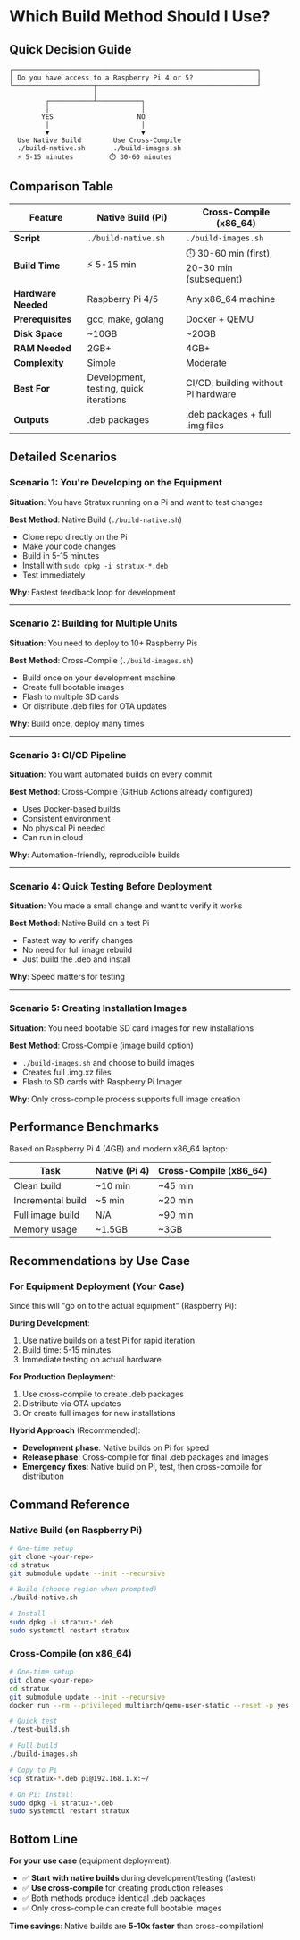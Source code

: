 # Which Build Method Should I Use?

## Quick Decision Guide

```
┌─────────────────────────────────────────────────────────────┐
│ Do you have access to a Raspberry Pi 4 or 5?                │
└────────────────────┬────────────────────────────────────────┘
                     │
         ┌───────────┴───────────┐
         │                       │
        YES                     NO
         │                       │
         ▼                       ▼
  Use Native Build        Use Cross-Compile
  ./build-native.sh       ./build-images.sh
  ⚡ 5-15 minutes         ⏱️ 30-60 minutes
```

## Comparison Table

| Feature | Native Build (Pi) | Cross-Compile (x86_64) |
|---------|-------------------|------------------------|
| **Script** | `./build-native.sh` | `./build-images.sh` |
| **Build Time** | ⚡ 5-15 min | ⏱️ 30-60 min (first), 20-30 min (subsequent) |
| **Hardware Needed** | Raspberry Pi 4/5 | Any x86_64 machine |
| **Prerequisites** | gcc, make, golang | Docker + QEMU |
| **Disk Space** | ~10GB | ~20GB |
| **RAM Needed** | 2GB+ | 4GB+ |
| **Complexity** | Simple | Moderate |
| **Best For** | Development, testing, quick iterations | CI/CD, building without Pi hardware |
| **Outputs** | .deb packages | .deb packages + full .img files |

## Detailed Scenarios

### Scenario 1: You're Developing on the Equipment
**Situation**: You have Stratux running on a Pi and want to test changes

**Best Method**: Native Build (`./build-native.sh`)
- Clone repo directly on the Pi
- Make your code changes
- Build in 5-15 minutes
- Install with `sudo dpkg -i stratux-*.deb`
- Test immediately

**Why**: Fastest feedback loop for development

---

### Scenario 2: Building for Multiple Units
**Situation**: You need to deploy to 10+ Raspberry Pis

**Best Method**: Cross-Compile (`./build-images.sh`)
- Build once on your development machine
- Create full bootable images
- Flash to multiple SD cards
- Or distribute .deb files for OTA updates

**Why**: Build once, deploy many times

---

### Scenario 3: CI/CD Pipeline
**Situation**: You want automated builds on every commit

**Best Method**: Cross-Compile (GitHub Actions already configured)
- Uses Docker-based builds
- Consistent environment
- No physical Pi needed
- Can run in cloud

**Why**: Automation-friendly, reproducible builds

---

### Scenario 4: Quick Testing Before Deployment
**Situation**: You made a small change and want to verify it works

**Best Method**: Native Build on a test Pi
- Fastest way to verify changes
- No need for full image rebuild
- Just build the .deb and install

**Why**: Speed matters for testing

---

### Scenario 5: Creating Installation Images
**Situation**: You need bootable SD card images for new installations

**Best Method**: Cross-Compile (image build option)
- `./build-images.sh` and choose to build images
- Creates full .img.xz files
- Flash to SD cards with Raspberry Pi Imager

**Why**: Only cross-compile process supports full image creation

## Performance Benchmarks

Based on Raspberry Pi 4 (4GB) and modern x86_64 laptop:

| Task | Native (Pi 4) | Cross-Compile (x86_64) |
|------|---------------|------------------------|
| Clean build | ~10 min | ~45 min |
| Incremental build | ~5 min | ~20 min |
| Full image build | N/A | ~90 min |
| Memory usage | ~1.5GB | ~3GB |

## Recommendations by Use Case

### For Equipment Deployment (Your Case)
Since this will "go on to the actual equipment" (Raspberry Pi):

**During Development**:
1. Use native builds on a test Pi for rapid iteration
2. Build time: 5-15 minutes
3. Immediate testing on actual hardware

**For Production Deployment**:
1. Use cross-compile to create .deb packages
2. Distribute via OTA updates
3. Or create full images for new installations

**Hybrid Approach** (Recommended):
- **Development phase**: Native builds on Pi for speed
- **Release phase**: Cross-compile for final .deb packages and images
- **Emergency fixes**: Native build on Pi, test, then cross-compile for distribution

## Command Reference

### Native Build (on Raspberry Pi)
```bash
# One-time setup
git clone <your-repo>
cd stratux
git submodule update --init --recursive

# Build (choose region when prompted)
./build-native.sh

# Install
sudo dpkg -i stratux-*.deb
sudo systemctl restart stratux
```

### Cross-Compile (on x86_64)
```bash
# One-time setup
git clone <your-repo>
cd stratux
git submodule update --init --recursive
docker run --rm --privileged multiarch/qemu-user-static --reset -p yes

# Quick test
./test-build.sh

# Full build
./build-images.sh

# Copy to Pi
scp stratux-*.deb pi@192.168.1.x:~/

# On Pi: Install
sudo dpkg -i stratux-*.deb
sudo systemctl restart stratux
```

## Bottom Line

**For your use case** (equipment deployment):
- ✅ **Start with native builds** during development/testing (fastest)
- ✅ **Use cross-compile** for creating production releases
- ✅ Both methods produce identical .deb packages
- ✅ Only cross-compile can create full bootable images

**Time savings**: Native builds are **5-10x faster** than cross-compilation!
